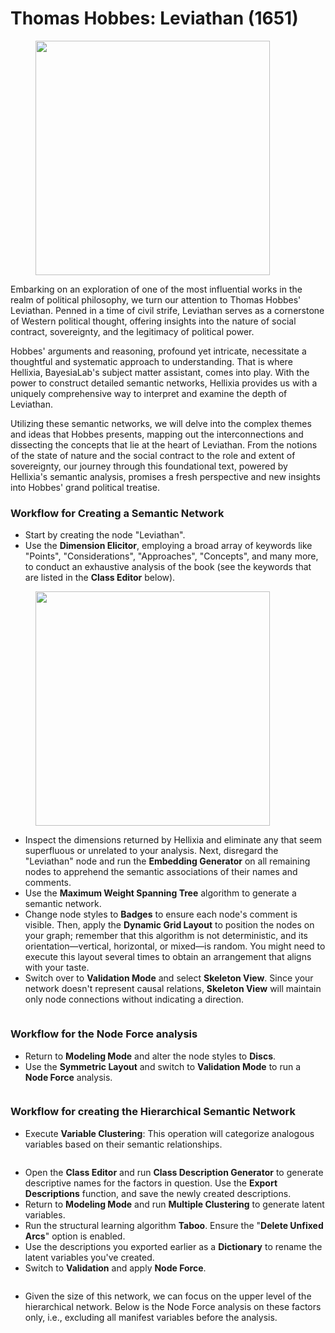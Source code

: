 # Thomas Hobbes: Leviathan (1651)

<figure><img src="https://res.cloudinary.com/dvr3obmlj/image/upload/v1690288754/Leviathan_livre_zehazm.jpg" alt="" width="375"><figcaption></figcaption></figure>

Embarking on an exploration of one of the most influential works in the realm of political philosophy, we turn our attention to Thomas Hobbes' Leviathan. Penned in a time of civil strife, Leviathan serves as a cornerstone of Western political thought, offering insights into the nature of social contract, sovereignty, and the legitimacy of political power.

Hobbes' arguments and reasoning, profound yet intricate, necessitate a thoughtful and systematic approach to understanding. That is where Hellixia, BayesiaLab's subject matter assistant, comes into play. With the power to construct detailed semantic networks, Hellixia provides us with a uniquely comprehensive way to interpret and examine the depth of Leviathan.

Utilizing these semantic networks, we will delve into the complex themes and ideas that Hobbes presents, mapping out the interconnections and dissecting the concepts that lie at the heart of Leviathan. From the notions of the state of nature and the social contract to the role and extent of sovereignty, our journey through this foundational text, powered by Hellixia's semantic analysis, promises a fresh perspective and new insights into Hobbes' grand political treatise.

### Workflow for Creating a Semantic Network

* Start by creating the node "Leviathan". &#x20;
* Use the **Dimension Elicitor**, employing a broad array of keywords like "Points", "Considerations", "Approaches", "Concepts", and many more, to conduct an exhaustive analysis of the book (see the keywords that are listed in the **Class Editor** below).&#x20;

<figure><img src="https://res.cloudinary.com/dvr3obmlj/image/upload/v1690289486/Leviathan-KW_p7xopr.png" alt="" width="375"><figcaption></figcaption></figure>

* Inspect the dimensions returned by Hellixia and eliminate any that seem superfluous or unrelated to your analysis. Next, disregard the "Leviathan" node and run the **Embedding Generator** on all remaining nodes to apprehend the semantic associations of their names and comments.
* Use the **Maximum Weight Spanning Tree** algorithm to generate a semantic network.&#x20;
* Change node styles to **Badges** to ensure each node's comment is visible. Then, apply the **Dynamic Grid Layout** to position the nodes on your graph; remember that this algorithm is not deterministic, and its orientation—vertical, horizontal, or mixed—is random. You might need to execute this layout several times to obtain an arrangement that aligns with your taste.
* Switch over to **Validation Mode** and select **Skeleton View**. Since your network doesn't represent causal relations, **Skeleton View** will maintain only node connections without indicating a direction.

<div data-full-width="true">

<figure><img src="https://res.cloudinary.com/dvr3obmlj/image/upload/v1690289383/Leviathan-SN_qwfzow.svg" alt=""><figcaption></figcaption></figure>

</div>

### Workflow for the Node Force analysis

* Return to **Modeling Mode** and alter the node styles to **Discs**.&#x20;
* Use the **Symmetric Layout** and switch to **Validation Mode** to run a **Node Force** analysis.

<figure><img src="https://res.cloudinary.com/dvr3obmlj/image/upload/v1690289383/Leviathan-NF_b3oocj.svg" alt=""><figcaption></figcaption></figure>

### Workflow for creating the Hierarchical Semantic Network

* Execute **Variable Clustering**: This operation will categorize analogous variables based on their semantic relationships.

<figure><img src="https://res.cloudinary.com/dvr3obmlj/image/upload/v1690289383/Leviathan-VC_itwtnk.svg" alt=""><figcaption></figcaption></figure>

* Open the **Class Editor** and run **Class Description Generator** to generate descriptive names for the factors in question. Use the **Export Descriptions** function, and save the newly created descriptions.
* Return to **Modeling Mode** and run **Multiple Clustering** to generate latent variables.&#x20;
* Run the structural learning algorithm **Taboo**. Ensure the "**Delete Unfixed Arcs**" option is enabled.
* Use the descriptions you exported earlier as a **Dictionary** to rename the latent variables you've created.
* Switch to **Validation** and apply **Node Force**.

<figure><img src="https://res.cloudinary.com/dvr3obmlj/image/upload/v1690289383/Leviathan-HSN_yddo0r.svg" alt=""><figcaption></figcaption></figure>

* Given the size of this network, we can focus on the upper level of the hierarchical network. Below is the Node Force analysis on these factors only, i.e., excluding all manifest variables before the analysis.&#x20;

<figure><img src="https://res.cloudinary.com/dvr3obmlj/image/upload/v1690289383/Leviathan-HSN-L1_fjgpot.svg" alt=""><figcaption></figcaption></figure>
